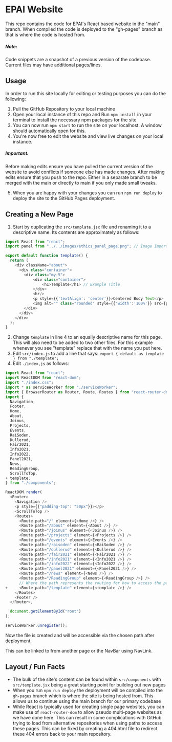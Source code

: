 # EPAI Website
This repo contains the code for EPAI's React based website in the "main" branch.
When compiled the code is deployed to the "gh-pages" branch as that is where the code is hosted from.

##### Note:
Code snippets are a snapshot of a previous version of the codebase. Current files may have additional pages/lines.

## Usage
In order to run this site locally for editing or testing purposes you can do the following:

1. Pull the GitHub Repository to your local machine
2. Open your local instance of this repo and Run `npm install` in your terminal to install the necessary npm packages for the site
3. You can now run `npm start` to run the site on your localhost. A window should automatically open for this.
4. You're now free to edit the website and view live changes on your local instance. 
##### Important:
Before making edits ensure you have pulled the current version of the website to avoid conflicts if someone else has made changes.
After making edits ensure that you push to the repo. Either in a separate branch to be merged with the main or directly to main if you only made small tweaks.

5. When you are happy with your changes you can run `npm run deploy` to deploy the site to the GitHub Pages deployment.


## Creating a New Page
1. Start by duplicating the `src/template.jsx` file and renaming it to a descriptive name. Its contents are approximately as follows:
```javascript
import React from "react";
import panel from "../../images/ethics_panel_page.png"; // Image Import

export default function template() {
  return (
    <div className="about">
      <div class="container">
        <div class="my-5">
            <div class="container">
                <h1>Template</h1> // Example Title
            </div>
            <hr/>
            <p style={{'textAlign': 'center'}}>Centered Body Text</p>
            <img alt="" class="rounded" style={{'width':'100%'}} src={panel}/> // Image Usage
        </div>
      </div>
    </div>
  );
}
```

2. Change `template` in line 4 to an equally descriptive name for this page. This will also need to be added to two other files. For this example whenever you see "template" replace that with the name you put here.
3. Edit `src/index.js` to add a line that says:
`export { default as template } from "./template";`
4. Edit `./index,js` as follows:

```javascript
import React from "react";
import ReactDOM from "react-dom";
import "./index.css";
import * as serviceWorker from "./serviceWorker";
import { BrowserRouter as Router, Route, Routes } from "react-router-dom";
import {
  Navigation,
  Footer,
  Home,
  About,
  Joinus,
  Projects,
  Events,
  RaiSoden,
  Dullerud,
  Fair2021,
  Info2021,
  Info2022,
  Panel2021,
  News,
  ReadingGroup,
  ScrollToTop,
+ template,
} from "./components";

ReactDOM.render(
  <Router>
    <Navigation />
    <p style={{"padding-top": "50px"}}></p>
    <ScrollToTop />
    <Routes>
      <Route path="/" element={<Home />} />
      <Route path="/about" element={<About />} />
      <Route path="/joinus" element={<Joinus />} />
      <Route path="/projects" element={<Projects />} />
      <Route path="/events" element={<Events />} />
      <Route path="/raisoden" element={<RaiSoden />} />
      <Route path="/dullerud" element={<Dullerud />} />
      <Route path="/fair2021" element={<Fair2021 />} />
      <Route path="/info2021" element={<Info2021 />} />
      <Route path="/info2022" element={<Info2022 />} />
      <Route path="/panel2021" element={<Panel2021 />} />
      <Route path="/news" element={<News />} />
      <Route path="/ReadingGroup" element={<ReadingGroup />} />
      // Where the path represents the routing for how to access the page.
+     <Route path="/template" element={<template />} />
    </Routes>
    <Footer />
  </Router>,

  document.getElementById("root")
);

serviceWorker.unregister();

```
Now the file is created and will be accessible via the chosen path after deployment.

This can be linked to from another page or the NavBar using NavLink.

## Layout / Fun Facts
- The bulk of the site's content can be found within `src/components` with `src/template.jsx` being a great starting point for building out new pages
- When you run `npm run deploy` the deployment will be compiled into the `gh-pages` branch which is where the site is being hosted from. This allows us to continue using the main branch for our primary codebase
- While React is typically used for creating single page websites, you can make use of `react-router-dom` to allow pseudo multi-page websites as we have done here. This can result in some complications with GitHub trying to load from alternative repositories when using paths to access these pages. This can be fixed by creating a 404.html file to redirect these 404 errors back to your main repository.